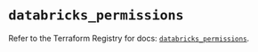 # `databricks_permissions`

Refer to the Terraform Registry for docs: [`databricks_permissions`](https://registry.terraform.io/providers/databricks/databricks/1.81.0/docs/resources/permissions).
